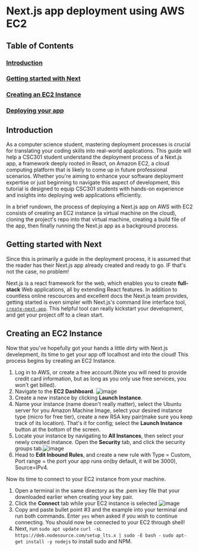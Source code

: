 # Next.js app deployment using AWS EC2

## Table of Contents
### [Introduction](#introduction-1)
### [Getting started with Next](#getting-started-with-next-1)
### [Creating an EC2 Instance](#creating-an-ec2-instance-1)
### [Deploying your app](#deploying-app-1)

## Introduction
As a computer science student, mastering deployment processes is crucial for translating your coding skills into real-world applications. This guide will help 
a CSC301 student understand the deployment process of a Next.js app, a framework deeply rooted in React, on Amazon EC2, a cloud computing platform that is likely to come up in future professional scenarios. Whether you're aiming to enhance your software deployment expertise or just beginning to navigate this aspect of development, this tutorial is designed to equip CSC301 students with hands-on experience and insights into deploying web applications efficiently.

In a brief rundown, the process of deploying a Next.js app on AWS with EC2 consists of creating an EC2 instance (a virtual machine on the cloud), cloning the project's repo into that virtual machine, creating a build file of the app, then finally running the Next.js app as a background process. 

## Getting started with Next
Since this is primarily a guide in the deployment process, it is assumed that the reader has their Next.js app already created and ready to go. IF that's not the case, no problem!

Next.js is a react framework for the web, which enables you to create **full-stack** Web applications, all by extending React features. In addition to countless online rescources and excellent docs the Next.js team provides, getting started is even simpler with Next.js's command line interface tool, [`create-next-app`](https://nextjs.org/docs/app/api-reference/create-next-app). This helpful tool can really kickstart your development, and get your project off to a clean start.

## Creating an EC2 Instance
Now that you've hopefully got your hands a little dirty with Next.js develepment, its time to get your app off localhost and into the cloud! This process begins by creating an EC2 Instance.

1) Log in to AWS, or create a free account.(Note you will need to provide credit card information, but as long as you only use free services, you won't get billed).
2) Navigate to the **EC2 Dashboard**. ![image](https://github.com/learning-software-engineering/learning-software-engineering.github.io/assets/62919149/935781b1-e426-453c-84d6-4dec25e53901)
3) Create a new instance by clicking **Launch Instance**.
4) Name your instance (name doesn't really matter), select the Ubuntu server for you Amazon Machine Image, select your desired instance type (micro for free tier), create a new RSA key pair(make sure you keep track of its location). That's it for config; select the **Launch Instance** button at the bottom of the screen.
5) Locate your instance by navigating to **All Instances**, then select your newly created instance. Open the **Security** tab, and click the security groups tab.![image](https://github.com/learning-software-engineering/learning-software-engineering.github.io/assets/62919149/bc74382e-12b9-4041-9dc3-db1dcc61a8be)
6) Head to **Edit Inbound Rules**, and create a new rule with Type = Custom, Port range = the port your app runs on(by default, it will be 3000), Source=IPv4.

Now its time to connect to your EC2 instance from your machine.
1) Open a terminal in the same directory as the .pem key file that your downloaded earlier when creating your key pair.
2) Click the **Connect** tab while your EC2 instance is selected ![image](https://github.com/learning-software-engineering/learning-software-engineering.github.io/assets/62919149/709744fd-9472-4ea1-a6c9-58468fb9b80e)
3) Copy and paste bullet point #3 and the example into your terminal and run both commands. Enter `yes` when asked if you wish to continue connecting. You should now be connected to your EC2 through shell!
4) Next, run `sudo apt update`
`curl -sL https://deb.nodesource.com/setup_lts.x | sudo -E bash -`
`sudo apt-get install -y nodejs` to install sudo and NPM.


